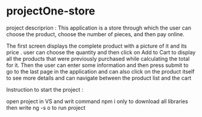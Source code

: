 # projectOne-store

project descriprion : This application is a store through which the user can choose the product, choose the number of pieces, and then pay online.

The first screen displays the complete product with a picture of it and its price .
user can choose the quantity and then click on Add to Cart to display all the products that were previously purchased while calculating the total for it.
Then the user can enter some information and then press submit to go to the last page in the application and can also click on the product itself to see more details and can navigate between the product list and the cart


Instruction to start the project : 

open project in VS and writ command npm i only to download all libraries 
then write ng -s o to run project
